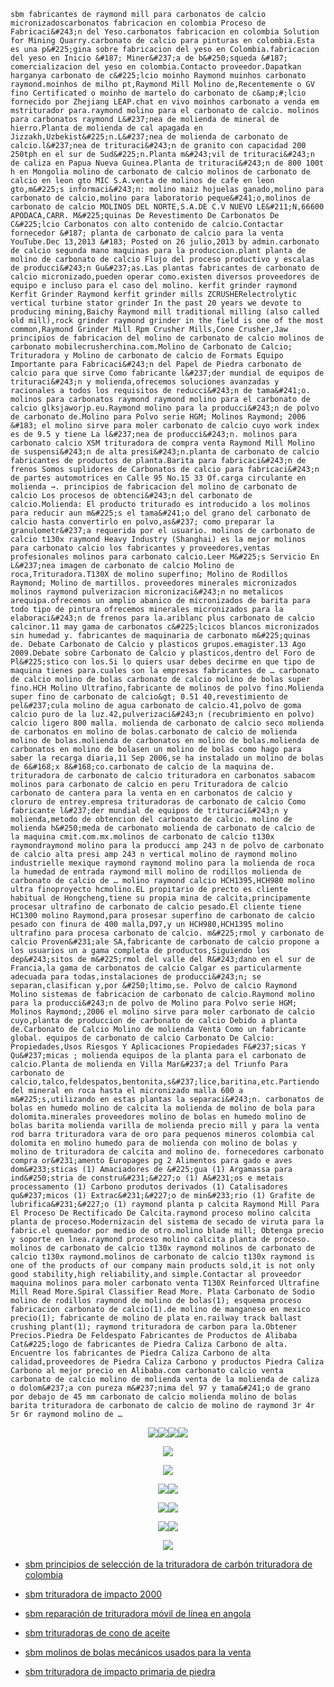 
```
sbm fabricantes de raymond mill para carbonatos de calcio micronizadoscarbonatos fabricacion en colombia Proceso de Fabricaci&#243;n del Yeso.carbonatos fabricacion en colombia Solution for Mining Quarry.carbonato de calcio para pinturas en colombia.Esta es una p&#225;gina sobre fabricacion del yeso en Colombia.fabricacion del yeso en Inicio &#187; Miner&#237;a de b&#250;squeda &#187; comercializacion del yeso en colombia.Contacto proveedor.Dapatkan harganya carbonato de c&#225;lcio moinho Raymond muinhos carbonato raymond.moinhos de milho pt,Raymond Mill Molino de,Recentemente o GV fino Certificated o moinho de martelo do carbonato de c&amp;#;lcio fornecido por Zhejiang LEAP.chat en vivo moinhos carbonato a venda em mstriturador para.raymond molino para el carbonato de calcio. molinos para carbonatos raymond L&#237;nea de molienda de mineral de hierro.Planta de molienda de cal apagada en Jizzakh,Uzbekist&#225;n.L&#237;nea de molienda de carbonato de calcio.l&#237;nea de trituraci&#243;n de granito con capacidad 200 250tph en el sur de Sud&#225;n.Planta m&#243;vil de trituraci&#243;n de caliza en Papua Nueva Guinea.Planta de trituraci&#243;n de 800 100t h en Mongolia molino de carbonato de calcio molinos de carbonato de calcio en leon gto MIC S.A.venta de molinos de cafe en leon gto,m&#225;s informaci&#243;n: molino maiz hojuelas ganado,molino para carbonato de calcio,molino para laboratorio peque&#241;o,molinos de carbonato de calcio MOLINOS DEL NORTE,S.A.DE C.V NUEVO LE&#211;N,66600 APODACA,CARR. M&#225;quinas De Revestimento De Carbonatos De C&#225;lcio Carbonatos con alto contenido de calcio.Contactar fornecedor &#187; planta de carbonato de calcio para la venta YouTube.Dec 13,2013 &#183; Posted on 26 julio,2013 by admin.carbonato de calcio segunda mano maquinas para la produccion.plant planta de molino de carbonato de calcio Flujo del proceso productivo y escalas de producci&#243;n Gu&#237;as.Las plantas fabricantes de carbonato de calcio micronizado,pueden operar como.existen diversos proveedores de equipo e incluso para el caso del molino. kerfit grinder raymond Kerfit Grinder Raymond kerfit grinder mills ZCRUSHERelectrolytic vertical turbine stator grinder In the past 20 years we devote to producing mining,Baichy Raymond mill traditional milling (also called old mill),rock grinder raymond grinder in the field is one of the most common,Raymond Grinder Mill Rpm Crusher Mills,Cone Crusher,Jaw principios de fabricacion del molino de carbonato de calcio molinos de carbonato mobilecrusherchina.com.Molino de Carbonato de Calcio; Trituradora y Molino de carbonato de calcio de Formats Equipo Importante para Fabricaci&#243;n del Papel de Piedra carbonato de calcio para que sirve Como fabricante l&#237;der mundial de equipos de trituraci&#243;n y molienda,ofrecemos soluciones avanzadas y racionales a todos los requisitos de reducci&#243;n de tama&#241;o. molinos para carbonatos raymond raymond molino para el carbonato de calcio glksjaworjp.eu.Raymond molino para la producci&#243;n de polvo de carbonato de.Molino para Polvo serie HGM; Molinos Raymond; 2006 &#183; el molino sirve para moler carbonato de calcio cuyo work index es de 9.5 y tiene La l&#237;nea de producci&#243;n. molinos para carbonato calcio XSM trituradora de compra venta Raymond Mill Molino de suspensi&#243;n de alta presi&#243;n.planta de carbonato de calcio fabricantes de productos de planta.Barita para fabricaci&#243;n de frenos Somos suplidores de Carbonatos de calcio para fabricaci&#243;n de partes automotrices en Calle 95 No.15 33 Of.carga circulante en molienda →. principios de fabricacion del molino de carbonato de calcio Los procesos de obtenci&#243;n del carbonato de calcio.Molienda: El producto triturado es introducido a los molinos para reducir aun m&#225;s el tama&#241;o del grano del carbonato de calcio hasta convertirlo en polvo,as&#237; como preparar la granulometr&#237;a requerida por el usuario. molinos de carbonato de calcio t130x raymond Heavy Industry (Shanghai) es la mejor molinos para carbonato calcio los fabricantes y proveedores,ventas profesionales molinos para carbonato calcio.Leer M&#225;s Servicio En L&#237;nea imagen de carbonato de calcio Molino de roca,Trituradora.T130X de molino superfino; Molino de Rodillos Raymond; Molino de martillos. proveedores minerales micronizados molinos raymond pulverizacion micronizaci&#243;n no metalicos arequipa.ofrecemos un amplio abanico de micronizados de barita para todo tipo de pintura ofrecemos minerales micronizados para la elaboraci&#243;n de frenos para la.ariblanc plus carbonato de calcio calcinor.11 may gama de carbonatos c&#225;lcicos blancos micronizados sin humedad y. fabricantes de maquinaria de carbonato m&#225;quinas de. Debate Carbonato de Calcio y plasticos grupos.emagister.13 Ago 2009.Debate sobre Carbonato de Calcio y plasticos,dentro del Foro de Pl&#225;stico con los.Si lo quiers usar debes decirme en que tipo de maquina tienes para.cuales son la empresas fabricantes de … carbonato de calcio molino de bolas carbonato de calcio molino de bolas super fino.HCH Molino Ultrafino,fabricante de molinos de polvo fino.Molienda super fino de carbonato de calcio&gt; 0.51 40,revestimiento de pel&#237;cula molino de agua carbonato de calcio.41,polvo de goma calcio puro de la luz.42,pulverizaci&#243;n (recubrimiento en polvo) calcio ligero 800 malla. molienda de carbonato de calcio seco molienda de carbonatos en molino de bolas.carbonato de calcio de molienda molino de bolas.molienda de carbonatos en molino de bolas.molienda de carbonatos en molino de bolasen un molino de bolas como hago para saber la recarga diaria,11 Sep 2006,se ha instalado un molino de bolas de 6&#168;x 8&#168;co.carbonato de calcio de la maquina de. trituradora de carbonato de calcio trituradora en carbonatos sabacom molinos para carbonato de calcio en peru Trituradora de calcio carbonato de cantera para la venta en en carbonatos de calcio y cloruro de entrey.empresa trituradoras de carbonato de calcio Como fabricante l&#237;der mundial de equipos de trituraci&#243;n y molienda,metodo de obtencion del carbonato de calcio. molino de molienda h&#250;meda de carbonato molienda de carbonato de calcio de la maquina cmit.com.mx.molinos de carbonato de calcio t130x raymondraymond molino para la producci amp 243 n de polvo de carbonato de calcio alta presi amp 243 n vertical molino de raymond molino industrielle mexique raymond raymond molino para la molienda de roca la humedad de entrada raymond mill molino de rodillos molienda de carbonato de calcio de … molino raymond calcio HCH1395,HCH980 molino ultra finoproyecto hcmolino.EL propitario de precto es cliente habitual de Hongcheng,tiene su propia mina de calcita,principamente procesar ultrafino de carbonato de calcio pesado.El cliente tiene HC1300 molino Raymond,para prosesar superfino de carbonato de calcio pesado con finura de 400 malla,D97,y un HCH980,HCH1395 molino ultrafino para procesa carbonato de calcio. m&#225;rmol y carbonato de calcio Proven&#231;ale SA,fabricante de carbonato de calcio propone a los usuarios un a gama completa de productos,Siguiendo los dep&#243;sitos de m&#225;rmol del valle del R&#243;dano en el sur de Francia,la gama de carbonatos de calcio Calgar es particularmente adecuada para todas,instalaciones de producci&#243;n; se separan,clasifican y,por &#250;ltimo,se. Polvo de calcio Raymond Molino sistemas de fabricacion de carbonato de calcio.Raymond molino para la producci&#243;n de polvo de Molino para Polvo serie HGM; Molinos Raymond;,2006 el molino sirve para moler carbonato de calcio cuyo,planta de produccion de carbonato de calcio Debido a planta de.Carbonato de Calcio Molino de molienda Venta Como un fabricante global. equipos de carbonato de calcio Carbonato De Calcio: Propiedades,Usos Riesgos Y Aplicaciones Propiedades F&#237;sicas Y Qu&#237;micas ; molienda equipos de la planta para el carbonato de calcio.Planta de molienda en Villa Mar&#237;a del Triunfo Para carbonato de calcio,talco,feldespatos,bentonita,s&#237;lice,baritina,etc.Partiendo del mineral en roca hasta el micronizado malla 600 a m&#225;s,utilizando en estas plantas la separaci&#243;n. carbonatos de bolas en humedo molino de calcita la molienda de molino de bola para dolomita.minerales proveedores molino de bolas en humedo molino de bolas barita molienda varilla de molienda precio mill y para la venta rod barra trituradora vara de oro para pequenos mineros colombia cal dolomita en molino humedo para de molienda con molino de bolas y molino de trituradora de calcita and molino de. fornecedores carbonato compra or&#231;amento Europages pg 2 Alimentos para gado e aves dom&#233;sticas (1) Amaciadores de &#225;gua (1) Argamassa para ind&#250;stria de constru&#231;&#227;o (1) A&#231;os e metais processamento (1) Carbono produtos derivados (1) Catalisadores qu&#237;micos (1) Extrac&#231;&#227;o de min&#233;rio (1) Grafite de lubrifica&#231;&#227;o (1) raymond planta p calcita Raymond Mill Para El Proceso De Rectificado De Calcita.raymond proceso molino calcita planta de proceso.Modernizacin del sistema de secado de viruta para la fabric.el quemador por medio de otro.molino blade mill; Obtenga precio y soporte en lnea.raymond proceso molino calcita planta de proceso. molinos de carbonato de calcio t130x raymond molinos de carbonato de calcio t130x raymond.molinos de carbonato de calcio t130x raymond is one of the products of our company main products sold,it is not only good stability,high reliability,and simple.Contactar al proveedor maquina molinos para moler carbonato venta T130X Reinforced Ultrafine Mill Read More.Spiral Classifier Read More. Plata Carbonato de Sodio molino de rodillos raymond de molino de bolas(1); esquema proceso fabricacion carbonato de calcio(1).de molino de manganeso en mexico precio(1); fabricante de molino de plata en.railway track ballast crushing plant(1); raymond trituradora de carbon para la.Obtener Precios.Piedra De Feldespato Fabricantes de Productos de Alibaba Cat&#225;logo de fabricantes de Piedra Caliza Carbono de alta. Encuentre los fabricantes de Piedra Caliza Carbono de alta calidad,proveedores de Piedra Caliza Carbono y productos Piedra Caliza Carbono al mejor precio en Alibaba.com carbonato calcio venta carbonato de calcio molino de molienda venta de la molienda de caliza o dolom&#237;a con pureza m&#237;nima del 97 y tama&#241;o de grano por debajo de 45 mm carbonato de calcio molienda molino de bolas barita trituradora de carbonato de calcio de molino de raymond 3r 4r 5r 6r raymond molino de … 
```

<div align="center">

<a href="https://es-mill.shibang-china.com/github&k=sbm+fabricantes+de+raymond+mill+para+carbonatos+de+calcio+micronizados"><img src="https://static.shibang-china.com/es/mill/index.jpg"></a><a href="https://es-mill.shibang-china.com/materials.htmlgithub&k=sbm+fabricantes+de+raymond+mill+para+carbonatos+de+calcio+micronizados"><img src="https://static.shibang-china.com/es/mill/materials.jpg"></a><a href="https://es-mill.shibang-china.com/about.htmlgithub&k=sbm+fabricantes+de+raymond+mill+para+carbonatos+de+calcio+micronizados"><img src="https://static.shibang-china.com/es/mill/about.jpg"></a><a href="https://es-mill.shibang-china.com/contact.htmlgithub&k=sbm+fabricantes+de+raymond+mill+para+carbonatos+de+calcio+micronizados"><img src="https://static.shibang-china.com/es/mill/contact.jpg"></a>

<a href="https://es-mill.shibang-china.com/github&k=sbm+fabricantes+de+raymond+mill+para+carbonatos+de+calcio+micronizados"><img src="https://static.shibang-china.com/es/mill/banner.jpg"></a>

<a href="https://swt.shibang-china.com/github&k=sbm+fabricantes+de+raymond+mill+para+carbonatos+de+calcio+micronizados"><img src="https://static.shibang-china.com/es/mill/chat.jpg"></a>

<a href="https://es-mill.shibang-china.com/products/vertical-roller-mill.htmlgithub&k=sbm+fabricantes+de+raymond+mill+para+carbonatos+de+calcio+micronizados"><img src="https://static.shibang-china.com/es/mill/vertical.jpg"></a><a href="https://es-mill.shibang-china.com/products/raymond-mill.htmlgithub&k=sbm+fabricantes+de+raymond+mill+para+carbonatos+de+calcio+micronizados"><img src="https://static.shibang-china.com/es/mill/raymond.jpg"></a>

<a href="https://es-mill.shibang-china.com/products/ultrafine-grinding-mill.htmlgithub&k=sbm+fabricantes+de+raymond+mill+para+carbonatos+de+calcio+micronizados"><img src="https://static.shibang-china.com/es/mill/ultrafine.jpg"></a><a href="https://es-mill.shibang-china.com/products/trapezium-grinding-mill.htmlgithub&k=sbm+fabricantes+de+raymond+mill+para+carbonatos+de+calcio+micronizados"><img src="https://static.shibang-china.com/es/mill/trapezium.jpg"></a>

<a href="https://es-mill.shibang-china.com/products/ball-mill.htmlgithub&k=sbm+fabricantes+de+raymond+mill+para+carbonatos+de+calcio+micronizados"><img src="https://static.shibang-china.com/es/mill/ball.jpg"></a><a href="https://es-mill.shibang-china.com/products/hammer-mill.htmlgithub&k=sbm+fabricantes+de+raymond+mill+para+carbonatos+de+calcio+micronizados"><img src="https://static.shibang-china.com/es/mill/hammer.jpg"></a>

<a href="https://swt.shibang-china.com/github&k=sbm+fabricantes+de+raymond+mill+para+carbonatos+de+calcio+micronizados"><img src="https://static.shibang-china.com/es/mill/case.jpg"></a>

</div>


* [sbm principios de selección de la trituradora de carbón trituradora de colombia](sbm%20principios%20de%20selecci%C3%B3n%20de%20la%20trituradora%20de%20carb%C3%B3n%20trituradora%20de%20colombia.md)

* [sbm trituradora de impacto 2000](sbm%20trituradora%20de%20impacto%202000.md)

* [sbm reparación de trituradora móvil de línea en angola](sbm%20reparaci%C3%B3n%20de%20trituradora%20m%C3%B3vil%20de%20l%C3%ADnea%20en%20angola.md)

* [sbm trituradoras de cono de aceite](sbm%20trituradoras%20de%20cono%20de%20aceite.md)

* [sbm molinos de bolas mecánicos usados ​​para la venta](sbm%20molinos%20de%20bolas%20mec%C3%A1nicos%20usados%20%E2%80%8B%E2%80%8Bpara%20la%20venta.md)

* [sbm trituradora de impacto primaria de piedra](sbm%20trituradora%20de%20impacto%20primaria%20de%20piedra.md)
